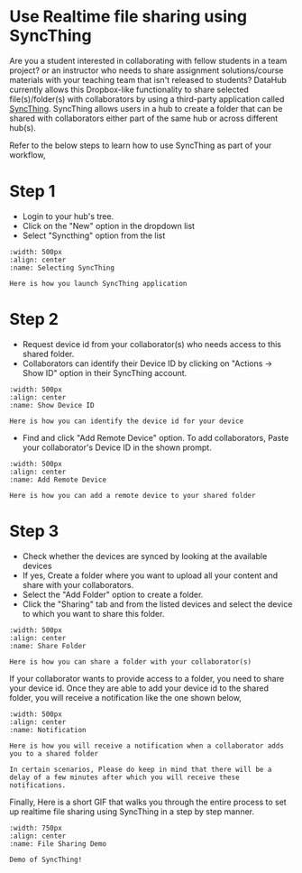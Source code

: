 # Use Realtime file sharing using SyncThing

Are you a student interested in collaborating with fellow students in a team project? or an instructor who needs to share assignment solutions/course materials with your teaching team that isn't released to students? DataHub currently allows this Dropbox-like functionality to share selected file(s)/folder(s) with collaborators by using a third-party application called [SyncThing](https://syncthing.net/). SyncThing allows users in a hub to create a folder that can be shared with collaborators either part of the same hub or across different hub(s). 

Refer to the below steps to learn how to use SyncThing as part of your workflow,

# Step 1
- Login to your hub's tree. 
- Click on the "New" option in the dropdown list 
- Select "Syncthing" option from the list 

```{figure} ../images/syncstep1.PNG
:width: 500px
:align: center
:name: Selecting SyncThing

Here is how you launch SyncThing application
```

# Step 2
- Request device id from your collaborator(s) who needs access to this shared folder.
- Collaborators can identify their Device ID by clicking on "Actions -> Show ID" option in their SyncThing account.

```{figure} ../images/syncstep1.2.PNG
:width: 500px
:align: center
:name: Show Device ID

Here is how you can identify the device id for your device
```

- Find and click "Add Remote Device" option. To add collaborators, Paste your collaborator's Device ID in the shown prompt.

```{figure} ../images/syncstep1.1.PNG
:width: 500px
:align: center
:name: Add Remote Device

Here is how you can add a remote device to your shared folder
```

# Step 3
- Check whether the devices are synced by looking at the available devices
- If yes, Create a folder where you want to upload all your content and share with your collaborators. 
- Select the "Add Folder" option to create a folder. 
- Click the "Sharing" tab and from the listed devices and select the device to which you want to share this folder.

```{figure} ../images/syncstep4.PNG
:width: 500px
:align: center
:name: Share Folder

Here is how you can share a folder with your collaborator(s)
```

If your collaborator wants to provide access to a folder, you need to share your device id. Once they are able to add your device id to the shared folder, you will receive a notification like the one shown below,

```{figure} ../images/syncstep3.PNG
:width: 500px
:align: center
:name: Notification

Here is how you will receive a notification when a collaborator adds you to a shared folder
```

```{note}
In certain scenarios, Please do keep in mind that there will be a delay of a few minutes after which you will receive these notifications.
```

Finally, Here is a short GIF that walks you through the entire process to set up realtime file sharing using SyncThing in a step by step manner.


```{figure} ../images/syncthingdemo.gif
:width: 750px
:align: center
:name: File Sharing Demo

Demo of SyncThing!
```